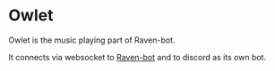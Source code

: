 # Owlet

Owlet is the music playing part of Raven-bot.

It connects via websocket to [Raven-bot](https://github.com/valivia/raven-bot) and to discord as its own bot.
